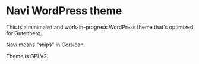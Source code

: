 # Navi WordPress theme

This is a minimalist and work-in-progress WordPress theme that's optimized for Gutenberg.

Navi means "ships" in Corsican.

Theme is GPLV2.
